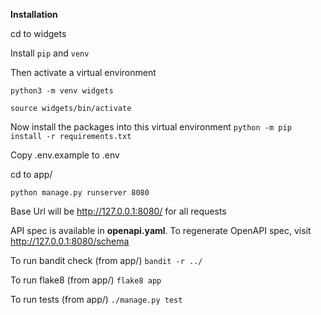 
**Installation**

cd to widgets

Install `pip` and `venv`


Then activate a virtual environment

`python3 -m venv widgets`

`source widgets/bin/activate`

Now install the packages into this virtual environment
`python -m pip install -r requirements.txt`

Copy .env.example to .env

cd to app/

`python manage.py runserver 8080`

Base Url will be http://127.0.0.1:8080/ for all requests


API spec is available in **openapi.yaml**. To regenerate OpenAPI spec, visit http://127.0.0.1:8080/schema 


To run bandit check (from app/) `bandit -r ../`

To run flake8 (from app/) `flake8 app`

To run tests (from app/) `./manage.py test`